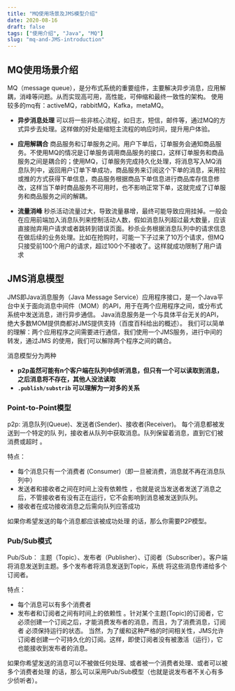 ```yaml
---
title: "MQ使用场景及JMS模型介绍"
date: 2020-08-16
draft: false
tags: ["使用介绍", "Java", "MQ"]
slug: "mq-and-JMS-introduction"
---
```


## MQ使用场景介绍
MQ（message queue），是分布式系统的重要组件，主要解决异步消息，应用解耦，消峰等问题。从而实现高可用，高性能，可伸缩和最终一致性的架构。
使用较多的mq有：activeMQ，rabbitMQ，Kafka，metaMQ。

 - **异步消息处理**
 可以将一些非核心流程，如日志，短信，邮件等，通过MQ的方式异步去处理。这样做的好处是缩短主流程的响应时间，提升用户体验。
 
 - **应用解耦合**
 商品服务和订单服务之间。用户下单后，订单服务会通知商品服务。不使用MQ的情况是订单服务调用商品服务的接口，这样订单服务和商品服务之间是耦合的；使用MQ，订单服务完成持久化处理，将消息写入MQ消息队列中，返回用户订单下单成功，商品服务来订阅这个下单的消息，采用拉或推的方式获得下单信息，商品服务根据商品下单信息进行商品库存信息修改，这样当下单时商品服务不可用时，也不影响正常下单，这就完成了订单服务和商品服务之间的解耦。
 
 - **流量消峰**
 秒杀活动流量过大，导致流量暴增，最终可能导致应用挂掉。一般会在应用前端加入消息队列来控制活动人数，假如消息队列超过最大数量，应该直接抛弃用户请求或者跳转到错误页面。秒杀业务根据消息队列中的请求信息在做后续的业务处理。比如在抢购时，可能一下子过来了10万个请求，但MQ只接受前100个用户的请求，超过100个不接收了。这样就成功限制了用户请求

## JMS消息模型
JMS即Java消息服务（Java Message Service）应用程序接口，是一个Java平台中关于面向消息中间件（MOM）的API，用于在两个应用程序之间，或分布式系统中发送消息，进行异步通信。
Java消息服务是一个与具体平台无关的API，绝大多数MOM提供商都对JMS提供支持（百度百科给出的概述）。
我们可以简单的理解：两个应用程序之间需要进行通信，我们使用一个JMS服务，进行中间的转发，通过JMS 的使用，我们可以解除两个程序之间的耦合。

消息模型分为两种
- **p2p虽然可能有n个客户端在队列中侦听消息，但只有一个可以读取到消息，之后消息将不存在，其他人没法读取**
- **`.publish/substrib` 可以理解为一对多的关系**
 
### Point-to-Point模型
p2p: 消息队列(Queue)、发送者(Sender)、接收者(Receiver)。
每个消息都被发送到一个特定的队 列，接收者从队列中获取消息。队列保留着消息，直到它们被消费或超时 。
	 
特点：
- 每个消息只有一个消费者 (Consumer)（即一旦被消费，消息就不再在消息队列中）
- 发送者和接收者之间在时间上没有依赖性 ，也就是说当发送者发送了消息之后，不管接收者有没有正在运行，它不会影响到消息被发送到队列。
- 接收者在成功接收消息之后需向队列应答成功  
	 
如果你希望发送的每个消息都应该被成功处理 的话，那么你需要P2P模型。

### Pub/Sub模式
Pub/Sub： 主题（Topic）、发布者（Publisher）、订阅者（Subscriber）。客户端将消息发送到主题。多个发布者将消息发送到Topic，系统 将这些消息传递给多个订阅者。 

特点：
- 每个消息可以有多个消费者
- 发布者和订阅者之间有时间上的依赖性 。针对某个主题(Topic)的订阅者，它必须创建一个订阅之后，才能消费发布者的消息，而且，为了消费消息，订阅者 必须保持运行的状态。
当然，为了缓和这种严格的时间相关性，JMS允许订阅者创建一个可持久化的订阅。这样，即使订阅者没有被激活（运行），它也能接收到发布者的消息。 
	
如果你希望发送的消息可以不被做任何处理、或者被一个消费者处理、或者可以被多个消费者处理 的话，那么可以采用Pub/Sub模型（也就是说发布者不关心有多少侦听者）。
	